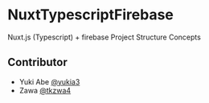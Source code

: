 # NuxtTypescriptFirebase
Nuxt.js (Typescript) + firebase Project Structure Concepts

## Contributor
- Yuki Abe [@yukia3](https://github.com/yukia3)
- Zawa [@tkzwa4](https://github.com/tkzwa4)
